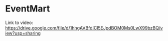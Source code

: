 # EventMart

Link to video: https://drive.google.com/file/d/1hhgAVBfdICl5EJpdBOM0Ms0LwX99bzBQ/view?usp=sharing
